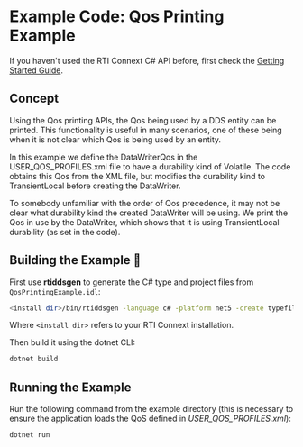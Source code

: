# Example Code: Qos Printing Example

If you haven't used the RTI Connext C# API before, first check the
[Getting Started Guide](https://community.rti.com/static/documentation/connext-dds/6.1.0/doc/manuals/connext_dds_professional/getting_started_guide/index.html).

## Concept

Using the Qos printing APIs, the Qos being used by a DDS entity can be printed.
This functionality is useful in many scenarios, one of these being when it is not
clear which Qos is being used by an entity.

In this example we define the DataWriterQos in the USER_QOS_PROFILES.xml file to
have a durability kind of Volatile. The code obtains this Qos from the XML file,
but modifies the durability kind to TransientLocal before creating the DataWriter.

To somebody unfamiliar with the order of Qos precedence, it may not be clear what
durability kind the created DataWriter will be using. We print the Qos in use by
the DataWriter, which shows that it is using TransientLocal durability (as set
in the code).

## Building the Example :wrench:

First use **rtiddsgen** to generate the C# type and project files from
`QosPrintingExample.idl`:

```sh
<install dir>/bin/rtiddsgen -language c# -platform net5 -create typefiles -create makefiles QosPrintingExample.idl
```

Where `<install dir>` refers to your RTI Connext installation.

Then build it using the dotnet CLI:

```sh
dotnet build
```

## Running the Example
Run the following command from the example directory (this is necessary to ensure
the application loads the QoS defined in *USER_QOS_PROFILES.xml*):

```sh
dotnet run
```
